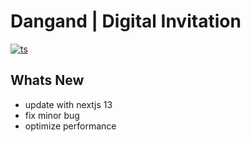 # **Dangand | Digital Invitation**

[![ts](https://badgen.net/badge/-/TypeScript/blue?icon=typescript&label)](https://www.typescriptlang.org)

## **Whats New**

- update with nextjs 13
- fix minor bug
- optimize performance
